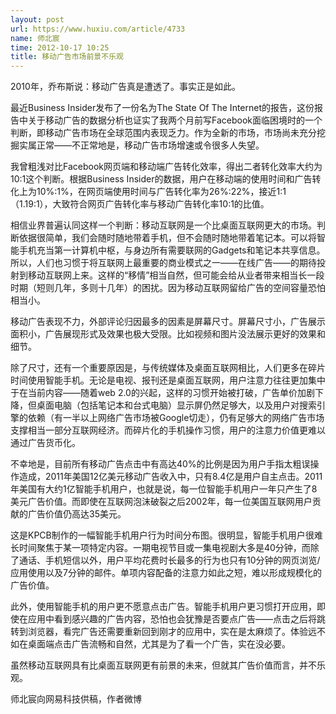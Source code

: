 ```yaml
---
layout: post
url: https://www.huxiu.com/article/4733
name: 师北宸
time: 2012-10-17 10:25
title: 移动广告市场前景不乐观
---
```

2010年，乔布斯说：移动广告真是遭透了。事实正是如此。

最近Business Insider发布了一份名为The State Of The Internet的报告，这份报告中关于移动广告的数据分析也证实了我两个月前写Facebook面临困境时的一个判断，即移动广告市场在全球范围内表现乏力。作为全新的市场，市场尚未充分挖掘实属正常——不正常地是，移动广告市场增速或令很多人失望。

我曾粗浅对比Facebook网页端和移动端广告转化效率，得出二者转化效率大约为10:1这个判断。根据Business Insider的数据，用户在移动端的使用时间和广告转化上为10%:1%，在网页端使用时间与广告转化率为26%:22%，接近1:1（1.19:1），大致符合网页广告转化率与移动广告转化率10:1的比值。

相信业界普遍认同这样一个判断：移动互联网是一个比桌面互联网更大的市场。判断依据很简单，我们会随时随地带着手机，但不会随时随地带着笔记本。可以将智能手机充当第一计算机中枢，与身边所有需要联网的Gadgets和笔记本共享信息。所以，人们也习惯于将互联网上最重要的商业模式之一——在线广告——的期待投射到移动互联网上来。这样的“移情”相当自然，但可能会给从业者带来相当长一段时期（短则几年，多则十几年）的困扰。因为移动互联网留给广告的空间容量恐怕相当小。

移动广告表现不力，外部评论归因最多的因素是屏幕尺寸。屏幕尺寸小，广告展示面积小，广告展现形式及效果也极大受限。比如视频和图片没法展示更好的效果和细节。

除了尺寸，还有一个重要原因是，与传统媒体及桌面互联网相比，人们更多在碎片时间使用智能手机。无论是电视、报刊还是桌面互联网，用户注意力往往更加集中于在当前内容——随着web 2.0的兴起，这样的习惯开始被打破，广告单价加剧下降，但桌面电脑（包括笔记本和台式电脑）显示屏仍然足够大，以及用户对搜索引擎的依赖（有一半以上网络广告市场被Google切走），仍有足够大的网络广告市场支撑相当一部分互联网经济。而碎片化的手机操作习惯，用户的注意力价值更难以通过广告货币化。

不幸地是，目前所有移动广告点击中有高达40%的比例是因为用户手指太粗误操作造成，2011年美国12亿美元移动广告收入中，只有8.4亿是用户自主点击。2011年美国有大约1亿智能手机用户，也就是说，每一位智能手机用户一年只产生了8美元广告价值。而即使在互联网泡沫破裂之后2002年，每一位美国互联网用户贡献的广告价值仍高达35美元。

这是KPCB制作的一幅智能手机用户行为时间分布图。很明显，智能手机用户很难长时间聚焦于某一项特定内容。一期电视节目或一集电视剧大多是40分钟，而除了通话、手机短信以外，用户平均花费时长最多的行为也只有10分钟的网页浏览/应用使用以及7分钟的邮件。单项内容配备的注意力如此之短，难以形成规模化的广告价值。

此外，使用智能手机的用户更不愿意点击广告。智能手机用户更习惯打开应用，即使在应用中看到感兴趣的广告内容，恐怕也会犹豫是否要点广告——点击之后将跳转到浏览器，看完广告还需要重新回到刚才的应用中，实在是太麻烦了。体验远不如在桌面端点击广告流畅和自然，尤其是为了看一个广告，实在没必要。

虽然移动互联网具有比桌面互联网更有前景的未来，但就其广告价值而言，并不乐观。

师北宸向网易科技供稿，作者微博

